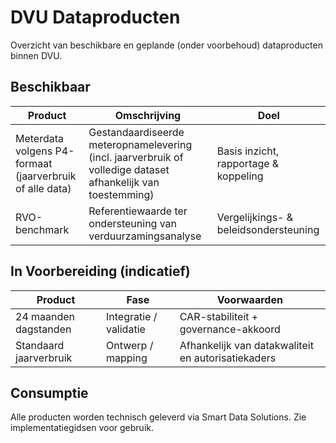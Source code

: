# DVU Dataproducten

Overzicht van beschikbare en geplande (onder voorbehoud) dataproducten binnen DVU.

## Beschikbaar
| Product | Omschrijving | Doel |
|---------|--------------|------|
| Meterdata volgens P4-formaat (jaarverbruik of alle data) | Gestandaardiseerde meteropnamelevering (incl. jaarverbruik of volledige dataset afhankelijk van toestemming) | Basis inzicht, rapportage & koppeling |
| RVO-benchmark | Referentiewaarde ter ondersteuning van verduurzamingsanalyse | Vergelijkings- & beleidsondersteuning |

## In Voorbereiding (indicatief)
| Product | Fase | Voorwaarden |
|---------|------|------------|
| 24 maanden dagstanden | Integratie / validatie | CAR-stabiliteit + governance-akkoord |
| Standaard jaarverbruik | Ontwerp / mapping | Afhankelijk van datakwaliteit en autorisatiekaders |


## Consumptie
Alle producten worden technisch geleverd via Smart Data Solutions. Zie implementatiegidsen voor gebruik.